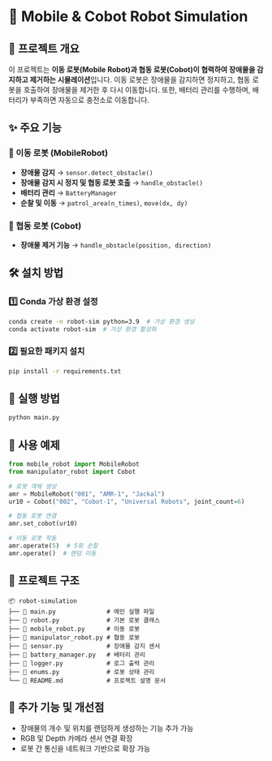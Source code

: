 # 🦾 Mobile & Cobot Robot Simulation

## 📌 프로젝트 개요
이 프로젝트는 **이동 로봇(Mobile Robot)과 협동 로봇(Cobot)이 협력하여 장애물을 감지하고 제거하는 시뮬레이션**입니다.
이동 로봇은 장애물을 감지하면 정지하고, 협동 로봇을 호출하여 장애물을 제거한 후 다시 이동합니다.
또한, 배터리 관리를 수행하며, 배터리가 부족하면 자동으로 충전소로 이동합니다.

## ✨ 주요 기능
### 🚗 이동 로봇 (MobileRobot)
- **장애물 감지** → `sensor.detect_obstacle()`
- **장애물 감지 시 정지 및 협동 로봇 호출** → `handle_obstacle()`
- **배터리 관리** → `BatteryManager`
- **순찰 및 이동** → `patrol_area(n_times)`, `move(dx, dy)`

### 🤖 협동 로봇 (Cobot)
- **장애물 제거 기능** → `handle_obstacle(position, direction)`

## 🛠 설치 방법
### 1️⃣ **Conda 가상 환경 설정**
```sh
conda create -n robot-sim python=3.9  # 가상 환경 생성
conda activate robot-sim  # 가상 환경 활성화
```

### 2️⃣ **필요한 패키지 설치**
```sh
pip install -r requirements.txt
```

## 🚀 실행 방법
```sh
python main.py
```

## 📝 사용 예제
```python
from mobile_robot import MobileRobot
from manipulator_robot import Cobot

# 로봇 객체 생성
amr = MobileRobot("001", "AMR-1", "Jackal")
ur10 = Cobot("002", "Cobot-1", "Universal Robots", joint_count=6)

# 협동 로봇 연결
amr.set_cobot(ur10)

# 이동 로봇 작동
amr.operate(5)  # 5회 순찰
amr.operate()  # 랜덤 이동
```

## 📂 프로젝트 구조
```
📦 robot-simulation
├── 📄 main.py              # 메인 실행 파일
├── 📄 robot.py             # 기본 로봇 클래스
├── 📄 mobile_robot.py      # 이동 로봇
├── 📄 manipulator_robot.py # 협동 로봇
├── 📄 sensor.py            # 장애물 감지 센서
├── 📄 battery_manager.py   # 배터리 관리
├── 📄 logger.py            # 로그 출력 관리
├── 📄 enums.py             # 로봇 상태 관리
└── 📄 README.md            # 프로젝트 설명 문서
```

## 📌 추가 기능 및 개선점
- 장애물의 개수 및 위치를 랜덤하게 생성하는 기능 추가 가능
- RGB 및 Depth 카메라 센서 연결 확장
- 로봇 간 통신을 네트워크 기반으로 확장 가능
